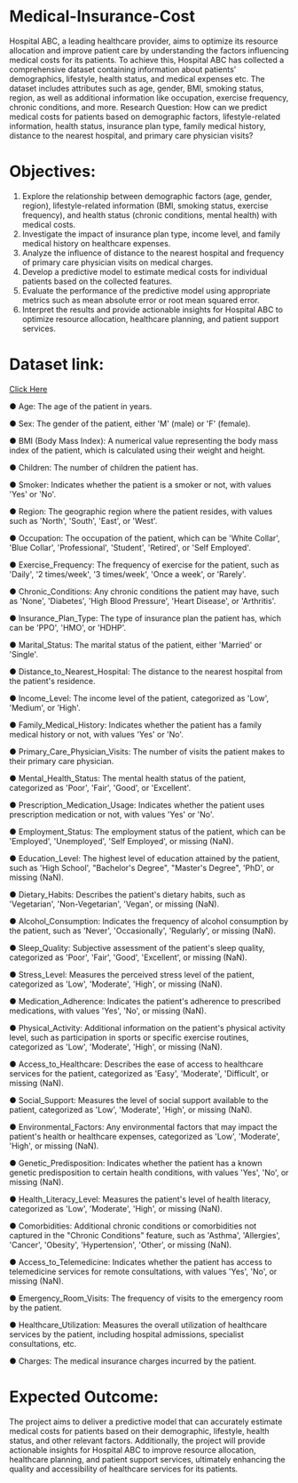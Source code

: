 # Medical-Insurance-Cost

Hospital ABC, a leading healthcare provider, aims to optimize its resource allocation and improve patient care by understanding the factors influencing medical costs for its patients. To achieve this, Hospital ABC has collected a comprehensive dataset containing information about patients' demographics, lifestyle, health status, and medical expenses etc. The dataset includes attributes such as age, gender, BMI, smoking status, region, as well as additional information like occupation, exercise frequency, chronic conditions, and more.
Research Question:
How can we predict medical costs for patients based on demographic factors, lifestyle-related information, health status, insurance plan type, family medical history, distance to the nearest hospital, and primary care physician visits?
# Objectives:
1.	Explore the relationship between demographic factors (age, gender, region), lifestyle-related information (BMI, smoking status, exercise frequency), and health status (chronic conditions, mental health) with medical costs.
2.	Investigate the impact of insurance plan type, income level, and family medical history on healthcare expenses.
3.	Analyze the influence of distance to the nearest hospital and frequency of primary care physician visits on medical charges.
4.	Develop a predictive model to estimate medical costs for individual patients based on the collected features.
5.	Evaluate the performance of the predictive model using appropriate metrics such as mean absolute error or root mean squared error.
6.	Interpret the results and provide actionable insights for Hospital ABC to optimize resource allocation, healthcare planning, and patient support services.
# Dataset link:
[Click Here](http://localhost:8888/lab/tree/Downloads/Medical%20Insurance%20Cost.ipynb)

●	Age: The age of the patient in years.

●	Sex: The gender of the patient, either 'M' (male) or 'F' (female).

●	BMI (Body Mass Index): A numerical value representing the body mass index of the patient, which is calculated using their weight and height.

●	Children: The number of children the patient has.

●	Smoker: Indicates whether the patient is a smoker or not, with values 'Yes' or 'No'.

●	Region: The geographic region where the patient resides, with values such as 'North',
'South', 'East', or 'West'.

●	Occupation: The occupation of the patient, which can be 'White Collar', 'Blue Collar', 'Professional', 'Student', 'Retired', or 'Self Employed'.

●	Exercise_Frequency: The frequency of exercise for the patient, such as 'Daily', '2 times/week', '3 times/week', 'Once a week', or 'Rarely'.

●	Chronic_Conditions: Any chronic conditions the patient may have, such as 'None', 'Diabetes', 'High Blood Pressure', 'Heart Disease', or 'Arthritis'.

●	Insurance_Plan_Type: The type of insurance plan the patient has, which can be 'PPO', 'HMO', or 'HDHP'.


●	Marital_Status: The marital status of the patient, either 'Married' or 'Single'.

●	Distance_to_Nearest_Hospital: The distance to the nearest hospital from the patient's residence.

●	Income_Level: The income level of the patient, categorized as 'Low', 'Medium', or 'High'.

●	Family_Medical_History: Indicates whether the patient has a family medical history or not, with values 'Yes' or 'No'.

●	Primary_Care_Physician_Visits: The number of visits the patient makes to their primary care physician.

●	Mental_Health_Status: The mental health status of the patient, categorized as 'Poor', 'Fair', 'Good', or 'Excellent'.

●	Prescription_Medication_Usage: Indicates whether the patient uses prescription medication or not, with values 'Yes' or 'No'.

●	Employment_Status: The employment status of the patient, which can be 'Employed', 'Unemployed', 'Self Employed', or missing (NaN).

●	Education_Level: The highest level of education attained by the patient, such as 'High School', "Bachelor's Degree", "Master's Degree", 'PhD', or missing (NaN).

●	Dietary_Habits: Describes the patient's dietary habits, such as 'Vegetarian', 'Non-Vegetarian', 'Vegan', or missing (NaN).

●	Alcohol_Consumption: Indicates the frequency of alcohol consumption by the patient, such as 'Never', 'Occasionally', 'Regularly', or missing (NaN).

●	Sleep_Quality: Subjective assessment of the patient's sleep quality, categorized as 'Poor', 'Fair', 'Good', 'Excellent', or missing (NaN).

●	Stress_Level: Measures the perceived stress level of the patient, categorized as 'Low', 'Moderate', 'High', or missing (NaN).

●	Medication_Adherence: Indicates the patient's adherence to prescribed medications, with values 'Yes', 'No', or missing (NaN).

●	Physical_Activity: Additional information on the patient's physical activity level, such as participation in sports or specific exercise routines, categorized as 
'Low', 'Moderate', 'High', or missing (NaN).

●	Access_to_Healthcare: Describes the ease of access to healthcare services for the patient, categorized as 'Easy', 'Moderate', 'Difficult', or missing (NaN).

●	Social_Support: Measures the level of social support available to the patient, categorized as 'Low', 'Moderate', 'High', or missing (NaN).

●	Environmental_Factors: Any environmental factors that may impact the patient's health or healthcare expenses, categorized as 'Low', 'Moderate', 'High', or 
missing (NaN).

●	Genetic_Predisposition: Indicates whether the patient has a known genetic predisposition to certain health conditions, with values 'Yes', 'No', or missing (NaN).

●	Health_Literacy_Level: Measures the patient's level of health literacy, categorized as 'Low', 'Moderate', 'High', or missing (NaN).

●	Comorbidities: Additional chronic conditions or comorbidities not captured in the "Chronic Conditions" feature, such as 'Asthma', 'Allergies', 'Cancer', 
'Obesity', 'Hypertension', 'Other', or missing (NaN).

●	Access_to_Telemedicine: Indicates whether the patient has access to telemedicine services for remote consultations, with values 'Yes', 'No', or missing (NaN).


●	Emergency_Room_Visits: The frequency of visits to the emergency room by the patient.

●	Healthcare_Utilization: Measures the overall utilization of healthcare services by the patient, including hospital admissions, specialist consultations, etc.

●	Charges: The medical insurance charges incurred by the patient.

# Expected Outcome:
The project aims to deliver a predictive model that can accurately estimate medical costs for patients based on their demographic, lifestyle, health status, and other relevant factors. Additionally, the project will provide actionable insights for Hospital ABC to improve resource allocation, healthcare planning, and patient support services, ultimately enhancing the quality and accessibility of healthcare services for its patients.
